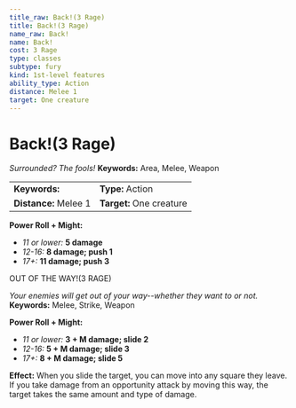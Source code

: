 ```yaml
---
title_raw: Back!(3 Rage)
title: Back!(3 Rage)
name_raw: Back!
name: Back!
cost: 3 Rage
type: classes
subtype: fury
kind: 1st-level features
ability_type: Action
distance: Melee 1
target: One creature
---
```


# Back!(3 Rage)

*Surrounded? The fools!* **Keywords:** Area, Melee, Weapon

|                       |                          |
| :-------------------- | :----------------------- |
| **Keywords:**         | **Type:** Action         |
| **Distance:** Melee 1 | **Target:** One creature |

**Power Roll + Might:**

- *11 or lower:* **5 damage**
- *12-16:* **8 damage; push 1**
- *17+:* **11 damage; push 3**

OUT OF THE WAY!(3 RAGE)

*Your enemies will get out of your way--whether they want to or not.* **Keywords:** Melee, Strike, Weapon

**Power Roll + Might:**

- *11 or lower:* **3 + M damage; slide 2**
- *12-16:* **5 + M damage; slide 3**
- *17+:* **8 + M damage; slide 5**

**Effect:** When you slide the target, you can move into any square they leave. If you take damage from an opportunity attack by moving this way, the target takes the same amount and type of damage.

